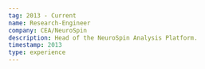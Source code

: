 ```yaml
---
tag: 2013 - Current
name: Research-Engineer
company: CEA/NeuroSpin
description: Head of the NeuroSpin Analysis Platform.
timestamp: 2013
type: experience
---
```


